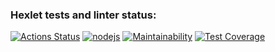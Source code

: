 ### Hexlet tests and linter status:
[![Actions Status](https://github.com/rafagabidulin/frontend-project-lvl2/workflows/hexlet-check/badge.svg)](https://github.com/rafagabidulin/frontend-project-lvl2/actions)
[![nodejs](https://github.com/rafagabidulin/frontend-project-lvl2/actions/workflows/linter.yml/badge.svg)](https://github.com/rafagabidulin/frontend-project-lvl2/actions/workflows/nodejs.yml)
[![Maintainability](https://api.codeclimate.com/v1/badges/43b008f9380d53c5052d/maintainability)](https://codeclimate.com/github/rafagabidulin/frontend-project-lvl2/maintainability)
[![Test Coverage](https://api.codeclimate.com/v1/badges/43b008f9380d53c5052d/test_coverage)](https://codeclimate.com/github/rafagabidulin/frontend-project-lvl2/test_coverage)
